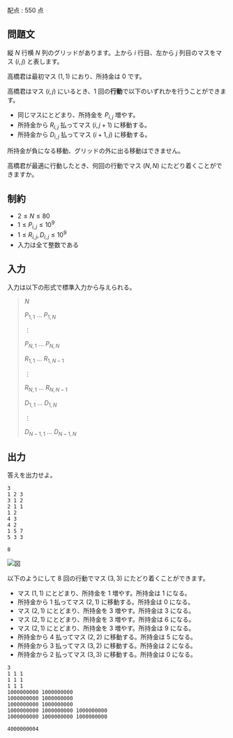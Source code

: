 配点 : $550$ 点

## 問題文

縦 $N$ 行横 $N$ 列のグリッドがあります。上から $i$ 行目、左から $j$ 列目のマスをマス $(i,j)$ と表します。

高橋君は最初マス $(1,1)$ におり、所持金は $0$ です。

高橋君はマス $(i,j)$ にいるとき、$1$ 回の**行動**で以下のいずれかを行うことができます。

- 同じマスにとどまり、所持金を $P_{i,j}$ 増やす。
- 所持金から $R_{i,j}$ 払ってマス $(i,j+1)$ に移動する。
- 所持金から $D_{i,j}$ 払ってマス $(i+1,j)$ に移動する。

所持金が負になる移動、グリッドの外に出る移動はできません。

高橋君が最適に行動したとき、何回の行動でマス $(N,N)$ にたどり着くことができますか。

## 制約

- $2 \leq N \leq 80$
- $1 \leq P_{i,j} \leq 10^9$
- $1 \leq R_{i,j},D_{i,j} \leq 10^9$
- 入力は全て整数である

## 入力

入力は以下の形式で標準入力から与えられる。

> $N$
> 
> $P_{1,1}$ $\ldots$ $P_{1,N}$
> 
> $\vdots$
> 
> $P_{N,1}$ $\ldots$ $P_{N,N}$
> 
> $R_{1,1}$ $\ldots$ $R_{1,N-1}$
> 
> $\vdots$
> 
> $R_{N,1}$ $\ldots$ $R_{N,N-1}$
> 
> $D_{1,1}$ $\ldots$ $D_{1,N}$
> 
> $\vdots$
> 
> $D_{N-1,1}$ $\ldots$ $D_{N-1,N}$

## 出力

答えを出力せよ。  

```input1
3
1 2 3
3 1 2
2 1 1
1 2
4 3
4 2
1 5 7
5 3 3
```

```output1
8
```

![図](https://img.atcoder.jp/abc344/ec8d878cbf8ad189f178d8b5a3262974.png)

以下のようにして $8$ 回の行動でマス $(3,3)$ にたどり着くことができます。

- マス $(1,1)$ にとどまり、所持金を $1$ 増やす。所持金は $1$ になる。
- 所持金から $1$ 払ってマス $(2,1)$ に移動する。所持金は $0$ になる。
- マス $(2,1)$ にとどまり、所持金を $3$ 増やす。所持金は $3$ になる。
- マス $(2,1)$ にとどまり、所持金を $3$ 増やす。所持金は $6$ になる。
- マス $(2,1)$ にとどまり、所持金を $3$ 増やす。所持金は $9$ になる。
- 所持金から $4$ 払ってマス $(2,2)$ に移動する。所持金は $5$ になる。
- 所持金から $3$ 払ってマス $(3,2)$ に移動する。所持金は $2$ になる。
- 所持金から $2$ 払ってマス $(3,3)$ に移動する。所持金は $0$ になる。

```input2
3
1 1 1
1 1 1
1 1 1
1000000000 1000000000
1000000000 1000000000
1000000000 1000000000
1000000000 1000000000 1000000000
1000000000 1000000000 1000000000
```

```output2
4000000004
```